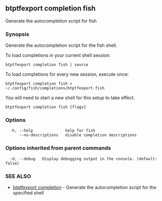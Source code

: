 ## btptfexport completion fish

Generate the autocompletion script for fish

### Synopsis

Generate the autocompletion script for the fish shell.

To load completions in your current shell session:

	btptfexport completion fish | source

To load completions for every new session, execute once:

	btptfexport completion fish > ~/.config/fish/completions/btptfexport.fish

You will need to start a new shell for this setup to take effect.


```
btptfexport completion fish [flags]
```

### Options

```
  -h, --help              help for fish
      --no-descriptions   disable completion descriptions
```

### Options inherited from parent commands

```
  -d, --debug   Display debugging output in the console. (default: false)
```

### SEE ALSO

* [btptfexport completion](btptfexport_completion.md)	 - Generate the autocompletion script for the specified shell

